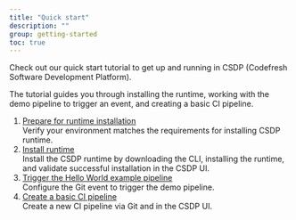 ```yaml
---
title: "Quick start"
description: ""
group: getting-started
toc: true
---
```


Check out our quick start tutorial to get up and running in CSDP (Codefresh Software Development Platform).  

The tutorial guides you through installing the runtime, working with the demo pipeline to trigger an event, and creating a basic CI pipeline.  

1. [Prepare for runtime installation]({{site.baseurl}}/docs/getting-started/quick-start/verify-requirements)  
  Verify your environment matches the requirements for installing CSDP runtime.
1. [Install runtime]({{site.baseurl}}/docs/getting-started/quick-start/runtime)  
  Install the CSDP runtime by downloading the CLI, installing the runtime, and validate successful installation in the CSDP UI.
1. [Trigger the Hello World example pipeline]({{site.baseurl}}/docs/getting-started/quick-start/hello-world)  
  Configure the Git event to trigger the demo pipeline. 
1. [Create a basic CI pipeline]({{site.baseurl}}/docs/getting-started/quick-start/create-ci-pipeline)  
  Create a new CI pipeline via Git and in the CSDP UI.
